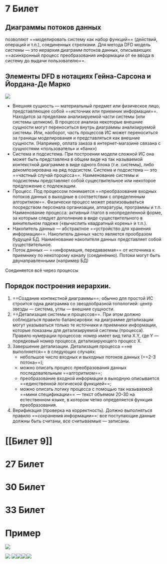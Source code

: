 # 7 Билет
## Диаграммы потоков данных


позволяют ==моделировать систему как набор функций== (действий, операций и т.п.), соединенных стрелками. Для метода DFD модель системы — это иерархия диаграмм потоков данных, описывающих ==асинхронный процесс преобразования информации от ее ввода в систему до выдачи пользователю==.
## Элементы DFD в нотациях Гейна-Сарсона и Йордана-Де Марко
![](attachment/4dccf6111397c447ece2207058793027.png)
- Внешняя сущность — материальный предмет или физическое лицо, представляющее собой ==источник или приемник информации==. Находится за пределами анализируемой части системы (или системы целиком). В процессе анализа некоторые внешние сущности могут переноситься внутрь диаграммы анализируемой системы. Или, наоборот, часть процессов ИС может переноситься за границы моделирования и представляться как внешние сущности. (Например, оплата заказа в интернет-магазине связана с сущностями «пользователь» и «банк»)
- Система и подсистема. При построении модели сложной ИС она может быть представлена в общем виде на так называемой контекстной диаграмме в виде одного блока (т.е. системы), либо декомпозирована на ряд подсистем. Система и подсистема — это ==частный случай процесса==. Наименование системы и подсистемы представляет собой существительное или некоторое предложение с подлежащим.
- Процесс. Под процессом понимается ==преобразование входных потоков данных в выходные в соответствии с определенным алгоритмом==. Физически процесс может реализовываться посредством персонала организации, аппаратуры, программы и т.п. Наименование процесса: активный глагол в неопределенной форме, за которым следует дополнение в виде существительного в винительном падеже («вычислить квадратный корень» и т.п.).
- Накопитель данных — абстрактное ==устройство для хранения информации==. Накопитель данных часто является прообразом будущей БД. Наименование накопителя данных представляет собой существительное.
- Поток данных — ==информация, передаваемая== от источника к приемнику по некоторому каналу (соединению). Потоки могут быть двунаправленными (например БД)

Соединяется всё через процессы
## Порядок построения иерархии.

1. ==Создание контекстной диаграммы==; обычно для простой ИС строится одна диаграмма со звездообразной топологией: центр звезды — система, углы — внешние сущности.
2. ==Детализация системы и процессов==. При этом должно соблюдаться правило балансировки: на диаграмме детализации могут указываться только те источники и приемники информации, которые показаны для детализируемой системы (процесса). Правило нумерации процессов: номер имеет вид типа X.Y, где Y — порядковый номер процесса, детализирующего процесс X.
3. Завершение детализации. Детализация процесса ==не выполняется== в следующих случаях:
	- небольшое число входных и выходных потоков данных (==2-3 потока==); 
	- можно описать процесс преобразования данных последовательным ==алгоритмом==;
	- преобразование входной информации в выходную описывается ==единственной логической функцией==;
	- можно описать логику процесса с помощью так называемой ==мини спецификации== —  текст объемом 20-30 на естественном языке, в котором четко определяется функция преобразования.
4. Верификация (проверка на корректность). Должно выполняться правило ==сохранения информации==: все поступающие данные должны быть считаны, все считываемые — записаны.

# [[Билет 9]]

# 27 Билет

# 30 Билет

# 33 Билет




# Пример

![](attachment/88b839c082c72d669d2b16d8f010fe55.png)

![](attachment/c56e82ed0eaf6ea425faafc1d164e2b9.png)
![](attachment/00b551a28a1747ecceae6de431cf544b.png)![](attachment/51560cbaadbcef30e47e48edade7b169.png)![](attachment/a794f965ee14b9e6ef7e155b4819aacb.png)![](attachment/a9b46aca5ab945e302dba5227d7d3a5c.png)